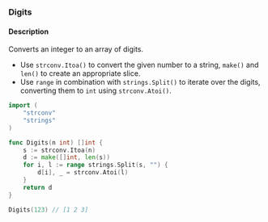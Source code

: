 ### Digits

#### Description

Converts an integer to an array of digits.

- Use `strconv.Itoa()` to convert the given number to a string, `make()` and `len()` to create an appropriate slice.
- Use `range` in combination with `strings.Split()` to iterate over the digits, converting them to `int` using `strconv.Atoi()`.

```go
import (
	"strconv"
	"strings"
)

func Digits(n int) []int {
	s := strconv.Itoa(n)
	d := make([]int, len(s))
	for i, l := range strings.Split(s, "") {
		d[i], _ = strconv.Atoi(l)
	}
	return d
}
```

```go
Digits(123) // [1 2 3]
```
